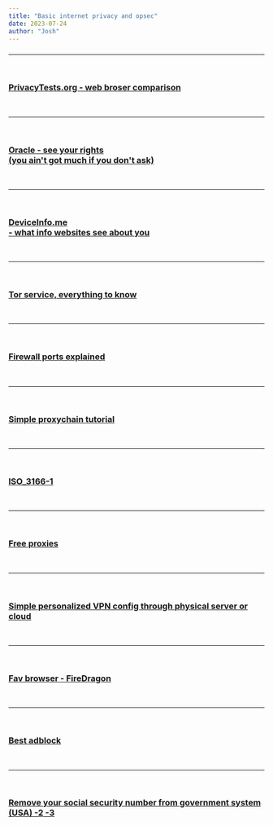```yaml
---
title: "Basic internet privacy and opsec"
date: 2023-07-24
author: "Josh"
---
```


<h3></h3><hr class="white"><br>
<h3><a href="https://privacytests.org/">PrivacyTests.org - web broser comparison</a></h3><br><hr class="white"><br>
<h3><a href="https://www.oracle.com/legal/privacy/rights.html">Oracle - see your rights <br>(you ain't got much if you don't ask)</a></h3><br><hr class="white"><br>
<h3><a href="https://www.deviceinfo.me/">DeviceInfo.me <br>- what info websites see about you</a></h3><br><hr class="white"><br>
<h3><a href="https://wiki.archlinux.org/title/Tor">Tor service, everything to know</a></h3><br><hr class="white"><br>
<h3><a href="http://www.jdunman.com/ww/ITSource/Firewalling/Know%20which%20ports%20to%20block%20on%20your%20firewall.htm">Firewall ports explained</a></h3><br><hr class="white"><br>
<h3><a href="https://www.geeksforgeeks.org/how-to-setup-proxychains-in-linux-without-any-errors/">Simple proxychain tutorial</a></h3><br><hr class="white"><br>
<h3><a href="https://en.wikipedia.org/wiki/ISO_3166-1">ISO_3166-1</a></h3><br><hr class="white"><br>
<h3><a href="https://proxyscrape.com/free-proxy-list">Free proxies</a></h3><br><hr class="white"><br>
<h3><a href="https://www.wizcase.com/blog/how-to-create-your-own-vpn-in-the-cloud/">Simple personalized VPN config through physical server or cloud</a></h3><br><hr class="white"><br>
<h3><a href="https://github.com/dr460nf1r3/firedragon-browser">Fav browser - FireDragon</a></h3><br><hr class="white"><br>
<h3><a href="https://ublockorigin.com/">Best adblock</a></h3><br><hr class="white"><br>
<h3><a href="https://classroom.synonym.com/what-is-an-affidavit-ballot-12079360.html">Remove your social security number from government system (USA)</a><a href="https://www.ssa.gov/legislation/Removing%20Social%20Security%20Numbers%20from%20Mailed%20Documents%20FY%202022.pdf"> -2</a><a href="https://en.wikipedia.org/wiki/Statelessness"> -3</a</hr>